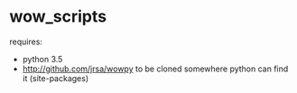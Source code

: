 # wow_scripts

requires:
* python 3.5
* http://github.com/jrsa/wowpy to be cloned somewhere python can find it (site-packages)

